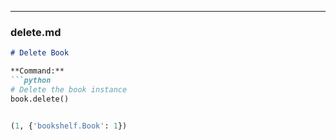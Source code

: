 
---

### **delete.md**
```markdown
# Delete Book

**Command:**
```python
# Delete the book instance
book.delete()


(1, {'bookshelf.Book': 1})
